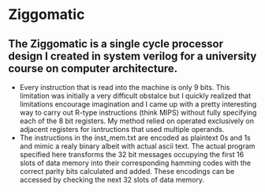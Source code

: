 # Ziggomatic
## The Ziggomatic is a single cycle processor design I created in system verilog for a university course on computer architecture. 

* Every instruction that is read into the machine is only 9 bits. This limitation was initially a very difficult obstalce but I quickly realized that limitations encourage imagination and I came up with a pretty interesting way to carry out R-type instructions (think MIPS) without fully specifying each of the 8 bit registers. My method relied on operated exclusively on adjacent registers for isntructions that used multiple operands.
* The instructions in the inst_mem.txt are encoded as plaintext 0s and 1s and mimic a realy binary albeit with actual ascii text. The actual program specified here transforms the 32 bit messages occupying the first 16 slots of data memory into their corresponding hamming codes with the correct parity bits calculated and added. These encodings can be accessed by checking the next 32 slots of data memory.
